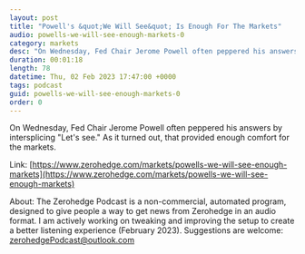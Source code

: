 ```yaml
---
layout: post
title: "Powell's &quot;We Will See&quot; Is Enough For The Markets"
audio: powells-we-will-see-enough-markets-0
category: markets
desc: "On Wednesday, Fed Chair Jerome Powell often peppered his answers by intersplicing &quot;Let's see.&quot; As it turned out, that provided enough comfort for the markets."
duration: 00:01:18
length: 78
datetime: Thu, 02 Feb 2023 17:47:00 +0000
tags: podcast
guid: powells-we-will-see-enough-markets-0
order: 0
---
```

On Wednesday, Fed Chair Jerome Powell often peppered his answers by intersplicing &quot;Let's see.&quot; As it turned out, that provided enough comfort for the markets.

Link: [https://www.zerohedge.com/markets/powells-we-will-see-enough-markets](https://www.zerohedge.com/markets/powells-we-will-see-enough-markets)

About: The Zerohedge Podcast is a non-commercial, automated program, designed to give people a way to get news from Zerohedge in an audio format.  I am actively working on tweaking and improving the setup to create a better listening experience (February 2023).  Suggestions are welcome: [zerohedgePodcast@outlook.com](mailto:zerohedgePodcast@outlook.com)